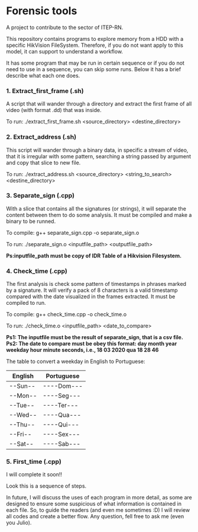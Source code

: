 # Forensic tools

A project to contribute to the sector of ITEP-RN.

This repository contains programs to explore memory from a HDD with a specific HikVision FileSystem. Therefore, if you do not want apply to this model, it can support to understand a workflow.

It has some program that may be run in certain sequence or if you do not need to use in a sequence, you can skip some runs. Below it has a brief describe what each one does.

### 1. Extract_first_frame (.sh)

A script that will wander through a directory and extract the first frame of all video (with format .dd) that was inside.

To run: ./extract_first_frame.sh <source_directory> <destine_directory>

### 2. Extract_address (.sh)

This script will wander through a binary data, in specific a stream of video, that it is irregular with some pattern, searching a string passed by argument and copy that slice to new file.

To run: ./extract_address.sh <source_directory> <string_to_search> <destine_directory>

### 3. Separate_sign (.cpp)

With a slice that contains all the signatures (or strings), it will separate the content between them to do some analysis. It must be compiled and make a binary to be runned.

To compile: g++ separate_sign.cpp -o separate_sign.o

To run: ./separate_sign.o <inputfile_path> <outputfile_path>

**Ps:inputfile_path must be copy of IDR Table of a Hikvision Filesystem.**


### 4. Check_time (.cpp)

The first analysis is check some pattern of timestamps in phrases marked by a signature. It will verify a pack of 8 characters is a valid timestamp compared with the date visualized in the frames extracted. It must be compiled to run.

To compile: g++ check_time.cpp -o check_time.o

To run: ./check_time.o <inputfile_path> <date_to_compare>

**Ps1: The inputfile must be the result of separate_sign, that is a csv file.**
**Ps2: The date to compare must be obey this format: day month year weekday hour minute seconds, i.e., 18 03 2020 qua 18 28 46**

The table to convert a weekday in English to Portuguese:

|English|Portuguese|
|-------|----------|
|--Sun--|----Dom---|
|--Mon--|----Seg---|
|--Tue--|----Ter---|
|--Wed--|----Qua---|
|--Thu--|----Qui---|
|--Fri--|----Sex---|
|--Sat--|----Sab---|

### 5. First_time (.cpp)


I will complete it soon!!



Look this is a sequence of steps.

In future, I will discuss the uses of each program in more detail, as some are designed to ensure some suspicious of what information is contained in each file. So, to guide the readers (and even me sometimes :D) I will review all codes and create a better flow. Any question, fell free to ask me (even you Julio).